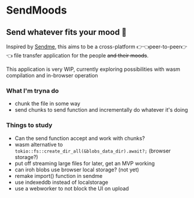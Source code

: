 # SendMoods

## Send whatever fits your mood 🤪

Inspired by [Sendme](https://www.iroh.computer/sendme), this aims to be a cross-platform 👉👈peer-to-peer👉👈 file transfer application for the people ~~and their moods~~.

This application is very WIP, currently exploring possibilities with wasm compilation and in-browser operation

### What I'm tryna do

* chunk the file in some way
* send chunks to send function and incrementally do whatever it's doing

### Things to study
* Can the send function accept and work with chunks?
* wasm alternative to `tokio::fs::create_dir_all(&blobs_data_dir).await?;` (browser storage?)
* put off streaming large files for later, get an MVP working
* can iroh blobs use browser local storage? (not yet)
* remake import() function in sendme
* use indexeddb instead of localstorage
* use a webworker to not block the UI on upload




